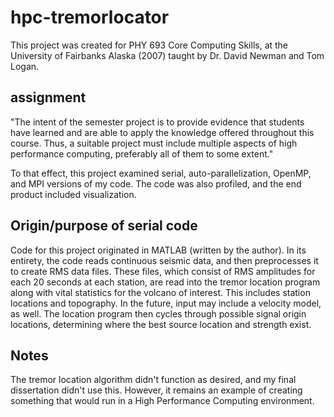 # hpc-tremorlocator

This project was created for PHY 693 Core Computing Skills, at the University of Fairbanks Alaska (2007) taught by Dr. David Newman and Tom Logan.

## assignment
"The intent of the semester project is to provide evidence that students have learned and are able to apply the knowledge offered throughout this course.  Thus, a suitable project must include multiple aspects of high performance computing, preferably all of them to some extent."

To that effect, this project examined serial, auto-parallelization, OpenMP, and MPI versions of my code.  The code was also profiled, and the end product included visualization.

## Origin/purpose of serial code

Code for this project originated in MATLAB (written by the author). In its entirety, the code reads continuous seismic data, and then preprocesses it to create RMS data files. These files, which consist of RMS amplitudes for each 20 seconds at each station, are read into the tremor location program along with vital statistics for the volcano of interest. This includes station locations and topography. In the future, input may include a velocity model, as well. The location program then cycles through possible signal origin locations, determining where the best source location and strength exist.

## Notes

The tremor location algorithm didn't function as desired, and my final dissertation didn't use this.  However, it remains an example of creating something that would run in a High Performance Computing environment. 
